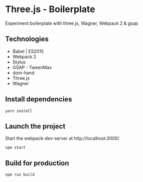 # Three.js - Boilerplate

Experiment boilerplate with three.js, Wagner, Webpack 2 & gsap

## Technologies

- Babel | ES2015
- Webpack 2
- Stylus
- GSAP - TweenMax
- dom-hand
- Three.js
- Wagner

## Install dependencies

```shell
yarn install
```

## Launch the project

Start the webpack-dev-server at http://localhost:3000/
```shell
npm start
```

## Build for production

```shell
npm run build
```
